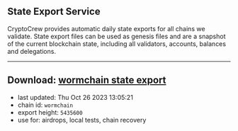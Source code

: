 ## State Export Service
CryptoCrew provides automatic daily state exports for all chains we validate. State export files can be used as genesis files and are a snapshot of the current blockchain state, including all validators, accounts, balances and delegations.

---
**Download: [wormchain state export](https://dl.ccvalidators.com/SERVICE/wormchain/wormchain_export_5435600.json)**
---

- last updated: Thu Oct 26 2023 13:05:21
- chain id: `wormchain`
- export height: `5435600`
- use for: airdrops, local tests, chain recovery
